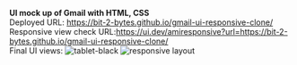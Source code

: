 
<b>UI mock up of Gmail with HTML, CSS</b><br>
Deployed URL: https://bit-2-bytes.github.io/gmail-ui-responsive-clone/<br>
Responsive view check URL:https://ui.dev/amiresponsive?url=https://bit-2-bytes.github.io/gmail-ui-responsive-clone/<br>
Final UI views: ![tablet-black](https://github.com/bit-2-bytes/gmail-ui-responsive-clone/assets/121349874/8dcd3a3f-c8c8-4613-9cc6-0fa4cf3ce087)
![responsive layout](https://github.com/bit-2-bytes/gmail-ui-responsive-clone/assets/121349874/f4cb6c9a-ddd9-4ec8-b06e-9cf82ab13fa4)

